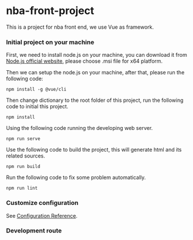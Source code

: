 # nba-front-project
This is a project for nba front end, we use Vue as framework.
### Initial project on your machine
First, we need to install node.js on your machine, you can download it from [Node.js official website](https://nodejs.org/zh-cn/download/), please choose .msi file for x64 platform.

Then we can setup the node.js on your machine, after that, please run the following code:
```
npm install -g @vue/cli
```
Then change dictionary to the root folder of this project, run the following code to initial this project.
```
npm install
```
Using the following code running the developing web server.
```
npm run serve
```
Use the following code to build the project, this will generate html and its related sources.
```
npm run build
```
Run the following code to fix some problem automatically.
```
npm run lint
```

### Customize configuration
See [Configuration Reference](https://cli.vuejs.org/config/).

### Development route
